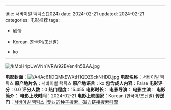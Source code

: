 
---
title: 서바이벌 택틱스(2024)
date: 2024-02-21
updated: 2024-02-21
categories: 电影推荐
tags:

- 剧情

- Korean (한국어/조선말)
- ko
---

<img src="https://image.tmdb.org/t/p/original/kMbH4pUwVNn1VRW92BVen4h5BAA.jpg" alt="/kMbH4pUwVNn1VRW92BVen4h5BAA.jpg" title="/kMbH4pUwVNn1VRW92BVen4h5BAA.jpg">

**电影封面**：<img src="https://image.tmdb.org/t/p/w200/A4Ac61iDQMkEWXtH1QDZ9ckNHDD.jpg" alt="/A4Ac61iDQMkEWXtH1QDZ9ckNHDD.jpg" title="/A4Ac61iDQMkEWXtH1QDZ9ckNHDD.jpg">
**电影名称**：서바이벌 택틱스
**原产地片名**：서바이벌 택틱스
**原产地语言**：ko
**包含成人内容**：False
**电影评分**：0.0
**评分人数**：0
**热门程度**：15.455
**电影时长**：
**电影导演**：
**电影主演**：
**电影简介**：
**电影上映时间**：2024-02-21
**电影上映国家**：Korean (한국어/조선말)
**传送门**：[서바이벌 택틱스 |专业的种子搜索、磁力链接搜索引擎](https://movie.amd794.com:2083/?search=%EC%84%9C%EB%B0%94%EC%9D%B4%EB%B2%8C%20%ED%83%9D%ED%8B%B1%EC%8A%A4&ordering=&mode=match_phrase&page_size=10&page=1)

